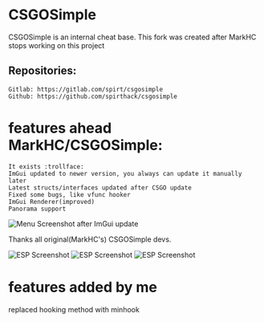 # CSGOSimple
CSGOSimple is an internal cheat base. This fork was created after MarkHC stops working on this project

## Repositories:
    Gitlab: https://gitlab.com/spirt/csgosimple
    Github: https://github.com/spirthack/csgosimple

# features ahead MarkHC/CSGOSimple:
    It exists :trollface:
    ImGui updated to newer version, you always can update it manually later
    Latest structs/interfaces updated after CSGO update
    Fixed some bugs, like vfunc hooker
    ImGui Renderer(improved)
    Panorama support


![Menu Screenshot after ImGui update](https://i.imgur.com/pYgCja5.png)


Thanks all original(MarkHC's) CSGOSimple devs.



![ESP Screenshot](https://i.imgur.com/NRJ4e2n.png)
![ESP Screenshot](https://i.imgur.com/KWO0bsw.png)
![ESP Screenshot](https://i.imgur.com/17iVttS.png)

# features added by me
replaced hooking method with minhook
